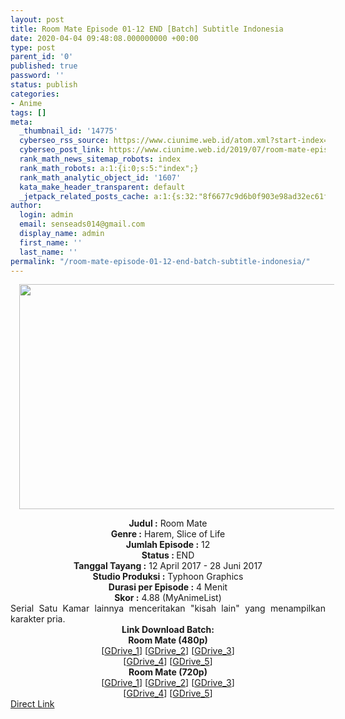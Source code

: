 ```yaml
---
layout: post
title: Room Mate Episode 01-12 END [Batch] Subtitle Indonesia
date: 2020-04-04 09:48:08.000000000 +00:00
type: post
parent_id: '0'
published: true
password: ''
status: publish
categories:
- Anime
tags: []
meta:
  _thumbnail_id: '14775'
  cyberseo_rss_source: https://www.ciunime.web.id/atom.xml?start-index=751&max-results=150
  cyberseo_post_link: https://www.ciunime.web.id/2019/07/room-mate-episode-01-12-end-batch.html
  rank_math_news_sitemap_robots: index
  rank_math_robots: a:1:{i:0;s:5:"index";}
  rank_math_analytic_object_id: '1607'
  kata_make_header_transparent: default
  _jetpack_related_posts_cache: a:1:{s:32:"8f6677c9d6b0f903e98ad32ec61f8deb";a:2:{s:7:"expires";i:1655322972;s:7:"payload";a:0:{}}}
author:
  login: admin
  email: senseads014@gmail.com
  display_name: admin
  first_name: ''
  last_name: ''
permalink: "/room-mate-episode-01-12-end-batch-subtitle-indonesia/"
---
```

<div class="separator" style="clear: both; text-align: center;"><a href="https://1.bp.blogspot.com/-flB0U9N4kf0/XS9o0C_SYcI/AAAAAAAAb6k/CZ3fkYmjAmMKR7fvaZyW9qjWd7IeZRZhwCLcBGAs/s1600/Room%2BMate.jpg" imageanchor="1" style="margin-left: 1em; margin-right: 1em;"><img border="0" data-original-height="720" data-original-width="1280" height="360" src="{{ site.baseurl }}/assets/2020/04/Room%2BMate.jpg" width="640" /></a></div>
<p>
<div style="text-align: center;"><b>Judul</b><b><b> </b>:</b> Room Mate</div>
<div style="text-align: center;"><b><b>Genre :</b></b> Harem, Slice of Life</div>
<div style="text-align: center;"><b>Jumlah Episode :</b> 12<br /><b>Status :&nbsp;</b>END<br /><b>Tanggal Tayang :</b> 12 April 2017 - 28 Juni 2017<br /><b>Studio Produksi :</b> Typhoon Graphics<br /><b>Durasi per Episode :</b> 4 Menit</div>
<div style="text-align: center;"><b>Skor :</b> 4.88 (MyAnimeList)</div>
<div style="text-align: center;"></div>
<div style="text-align: justify;">Serial Satu Kamar lainnya menceritakan "kisah lain" yang menampilkan karakter pria.</div>
<div style="text-align: justify;"></div>
<div style="text-align: justify;"></div>
<div style="text-align: center;"><b>Link Download Batch:</b></div>
<div style="text-align: center;"><b>Room Mate (480p)</b></div>
<div style="text-align: center;">[<a href="https://drive.google.com/uc?id=1yK1knxfgQnnrJx7bXApytB_14_4TTC6c" target="_blank" rel="noopener">GDrive_1</a>] [<a href="https://drive.google.com/uc?id=1kwlX1FiInEXJ-ZxNsqJPQRWejJnYRJiw" target="_blank" rel="noopener">GDrive_2</a>] [<a href="https://drive.google.com/uc?id=1gRERqmyzlz75j0tgcjU1hxZ7ngwMBfgF" target="_blank" rel="noopener">GDrive_3</a>]<br />[<a href="https://drive.google.com/uc?id=1-Xxsm0ui6vbrcfznttSfkwfpEL161pRe" target="_blank" rel="noopener">GDrive_4</a>] [<a href="https://drive.google.com/uc?export=download&amp;id=0B3rUnEd7CBMIbmJJbG5ZenZscmM" target="_blank" rel="noopener">GDrive_5</a>]</div>
<div style="text-align: center;"><b>Room Mate (720p)</b><br />[<a href="https://drive.google.com/uc?id=1Lc3q1gYUakRMtntxXwafOtFX5Qp3dj6S" target="_blank" rel="noopener">GDrive_1</a>] [<a href="https://drive.google.com/uc?id=1f6Q-_CfhDkdRmfNuQJbUTqtIxUe21qhL" target="_blank" rel="noopener">GDrive_2</a>] [<a href="https://drive.google.com/uc?id=1uO3MoVsaedIpIMNKEvAvuwGSIOgWXlcr" target="_blank" rel="noopener">GDrive_3</a>]<br />[<a href="https://drive.google.com/uc?id=1GMwnPB0Op_Ty3vYIw7YVu-SRqvgIbRYe" target="_blank" rel="noopener">GDrive_4</a>] [<a href="https://drive.google.com/uc?export=download&amp;id=0B3rUnEd7CBMIckNHaW1SSURIek0" target="_blank" rel="noopener">GDrive_5</a>]</div>
<link rel="stylesheet" href="https://cdnjs.cloudflare.com/ajax/libs/font-awesome/4.7.0/css/font-awesome.min.css" />
<div class="divbtn"> <a href="https://handymansurrender.com/fihup8buzv?key=94550f7ce39444073321dde3b8782f97" class="btn"><i class="fa fa-download"></i> Direct Link</a> </div>
